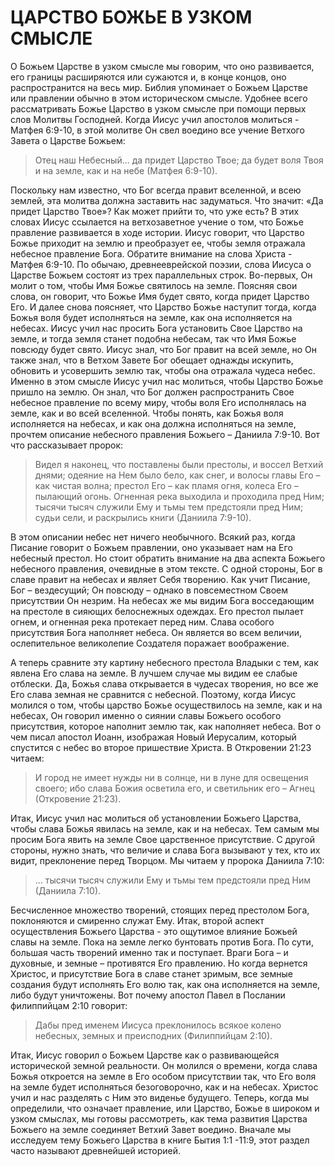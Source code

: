 # ЦАРСТВО БОЖЬЕ В УЗКОМ СМЫСЛЕ

О Божьем Царстве в узком смысле мы говорим, что оно развивается, его границы расширяются или сужаются и, в конце концов, оно распространится на весь мир. Библия упоминает о Божьем Царстве или правлении обычно в этом историческом смысле. Удобнее всего рассматривать Божье Царство в узком смысле при помощи первых слов Молитвы Господней. Когда Иисус учил апостолов молиться - Матфея 6:9-10, в этой молитве Он свел воедино все учение Ветхого Завета о Царстве Божьем:

>  Отец наш Небесный... да придет Царство Твое; да будет воля Твоя и на земле, как и на небе (Матфея 6:9-10).

Поскольку нам известно, что Бог всегда правит вселенной, и всею землей, эта молитва должна заставить нас задуматься. Что значит: «Да придет Царство Твое»? Как может прийти то, что уже есть?
В этих словах Иисус ссылается на ветхозаветное учение о том, что Божье правление развивается в ходе истории. Иисус говорит, что Царство Божье приходит на землю и преобразует ее, чтобы земля отражала небесное правление Бога.
Обратите внимание на слова Христа - Матфея 6:9-10. По обычаю, древнееврейской поэзии, слова Иисуса о Царстве Божьем состоят из трех параллельных строк.
Во-первых, Он молит о том, чтобы Имя Божье святилось на земле. Поясняя свои слова, он говорит, что Божье Имя будет свято, когда придет Царство Его. И далее снова поясняет, что Царство Божье наступит тогда, когда Божья воля будет исполняться на земле, как она исполняется на небесах.
Иисус учил нас просить Бога установить Свое Царство на земле, и тогда земля станет подобна небесам, так что Имя Божье повсюду будет свято.
Иисус знал, что Бог правит на всей земле, но Он также знал, что в Ветхом Завете Бог обещает однажды искупить, обновить и усовершить землю так, чтобы она отражала чудеса небес. Именно в этом смысле Иисус учил нас молиться, чтобы Царство Божье пришло на землю. Он знал, что Бог должен распространить Свое небесное правление по всему миру, чтобы воля Его исполнялась на земле, как и во всей вселенной.
Чтобы понять, как Божья воля исполняется на небесах, и как она должна исполняться на земле, прочтем описание небесного правления Божьего – Даниила 7:9-10. Вот что рассказывает пророк:

> Видел я наконец, что поставлены были престолы, и воссел Ветхий днями; одеяние на Нем было бело, как снег, и волосы главы Его – как чистая волна; престол Его – как пламя огня, колеса Его – пылающий огонь. Огненная река выходила и проходила пред Ним; тысячи тысяч служили Ему и тьмы тем предстояли пред Ним; судьи сели, и раскрылись книги (Даниила 7:9-10).

В этом описании небес нет ничего необычного. Всякий раз, когда Писание говорит о Божьем правлении, оно указывает нам на Его небесный престол. Но стоит обратить внимание на два аспекта Божьего небесного правления, очевидные в этом тексте.
С одной стороны, Бог в славе правит на небесах и являет Себя творению. Как учит Писание, Бог – вездесущий; Он повсюду – однако в повсеместном Своем присутствии Он незрим. На небесах же мы видим Бога восседающим на престоле в сияющих белоснежных одеждах. Его престол пылает огнем, и огненная река протекает перед ним. Слава особого присутствия Бога наполняет небеса. Он является во всем величии, ослепительное великолепие Создателя поражает воображение.

А теперь сравните эту картину небесного престола Владыки с тем, как явлена Его слава на земле. В лучшем случае мы видим ее слабые отблески. Да, Божья слава открывается в чудесах творения, но все же Его слава земная не сравнится с небесной. Поэтому, когда Иисус молился о том, чтобы царство Божье осуществилось на земле, как и на небесах, Он говорил именно о сиянии славы Божьего особого присутствия, которое наполнит землю так, как наполняет небеса.
Вот о чем писал апостол Иоанн, изображая Новый Иерусалим, который спустится с небес во второе пришествие Христа. В Откровении 21:23 читаем:

> И город не имеет нужды ни в солнце, ни в луне для освещения своего; ибо слава Божия осветила его, и светильник его – Агнец (Откровение 21:23).

Итак, Иисус учил нас молиться об установлении Божьего Царства, чтобы слава Божья явилась на земле, как и на небесах. Тем самым мы просим Бога явить на земле Свое царственное присутствие.
С другой стороны, нужно знать, что величие и слава Бога вызывают у тех, кто их видит, преклонение перед Творцом. Мы читаем у пророка Даниила 7:10:

>  ... тысячи тысяч служили Ему и тьмы тем предстояли пред Ним (Даниила 7:10).

Бесчисленное множество творений, стоящих перед престолом Бога, поклоняются и смиренно служат Ему.
Итак, второй аспект осуществления Божьего Царства - это ощутимое влияние Божьей славы на земле. Пока на земле легко бунтовать против Бога. По сути, большая часть творений именно так и поступает. Враги Бога – и духовные, и земные – противятся Его правлению. Но когда вернется Христос, и присутствие Бога в славе станет зримым, все земные создания будут исполнять Его волю так, как она исполняется на земле, либо будут уничтожены. Вот почему апостол Павел в Послании филиппийцам 2:10 говорит:

>  Дабы пред именем Иисуса преклонилось всякое колено небесных, земных и преисподних (Филиппийцам 2:10).

Итак, Иисус говорил о Божьем Царстве как о развивающейся исторической земной реальности. Он молился о времени, когда слава Божья откроется на земле в Его особом присутствии так, что Его воля на земле будет исполняться безоговорочно, как и на небесах. Христос учил и нас разделять с Ним это виденье будущего.
Теперь, когда мы определили, что означает правление, или Царство, Божье в широком и узком смыслах, мы готовы рассмотреть, как тема развития Царства Божьего на земле соединяет Ветхий Завет воедино. Вначале мы исследуем тему Божьего Царства в книге Бытия 1:1 -11:9, этот раздел часто называют древнейшей историей.
